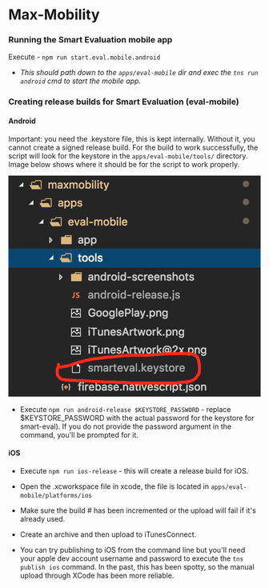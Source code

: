 # Max-Mobility

### Running the Smart Evaluation mobile app

Execute - `npm run start.eval.mobile.android`

- _This should path down to the `apps/eval-mobile` dir and exec the `tns run android` cmd to start the mobile app._

### Creating release builds for Smart Evaluation (eval-mobile)

#### Android

Important: you need the .keystore file, this is kept internally. Without it, you cannot create a signed release build.
For the build to work successfully, the script will look for the keystore in the `apps/eval-mobile/tools/` directory. Image below shows where it should be for the script to work properly.

![keystore](./apps/eval-mobile/tools/keystore_directory.png)

- Execute `npm run android-release $KEYSTORE_PASSWORD` - replace $KEYSTORE_PASSWORD with the actual password for the keystore for smart-eval). If you do not provide the password argument in the command, you'll be prompted for it.

#### iOS

- Execute `npm run ios-release` - this will create a release build for iOS.
- Open the .xcworkspace file in xcode, the file is located in `apps/eval-mobile/platforms/ios`
- Make sure the build # has been incremented or the upload will fail if it's already used.
- Create an archive and then upload to iTunesConnect.

- You can try publishing to iOS from the command line but you'll need your apple dev account username and password to execute the `tns publish ios` command. In the past, this has been spotty, so the manual upload through XCode has been more reliable.
